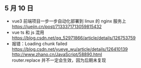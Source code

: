 ## 5 月 10 日

- vue3 前端项目一步一步自动化部署到 linux 的 nginx 服务上 https://juejin.cn/post/7133371713059815432
- vue ts 和 js 混用 https://blog.csdn.net/qq_52971866/article/details/126753759
- 报错：Loading chunk failed https://blog.csdn.net/yueye_wu/article/details/126410139 http://www.zhano.cn/JavaScript/58890.html  
  router.replace 并不一定会生效，因为后期未复现
